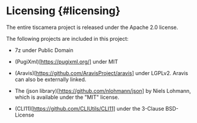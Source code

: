 # Licensing {#licensing}

The entire tiscamera project is released under the Apache 2.0 license.

The following projects are included in this project:

- 7z under Public Domain

- (PugiXml)[https://pugixml.org/] under MIT

- (Aravis)[https://github.com/AravisProject/aravis] under LGPLv2. Aravis can also be externally linked.

- The (json library)[https://github.com/nlohmann/json] by Niels Lohmann, which is available under the "MIT" license.

- (CLI11)[https://github.com/CLIUtils/CLI11] under the 3-Clause BSD-License
